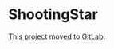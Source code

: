 ShootingStar
============

[This project moved to GitLab.](https://gitlab.com/phansch/shootingstar)
